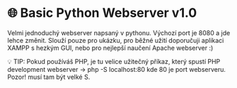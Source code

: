 # 🌐 Basic Python Webserver v1.0
Velmi jednoduchý webserver napsaný v pythonu. Výchozí port je 8080 a jde lehce změnit. Slouží pouze pro ukázku, pro běžné užití doporučuji aplikaci XAMPP s hezkým GUI, nebo pro nejlepší naučení Apache webserver :) 

💡 TIP: Pokud používáš PHP, je tu velice užitečný příkaz, který spustí PHP development webserver ->  php -S localhost:80 kde 80 je port webserveru. Pozor! musí tam být velké S.
